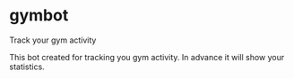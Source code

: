 # gymbot
Track your gym activity

This bot created for tracking you gym activity.
In advance it will show your statistics.
